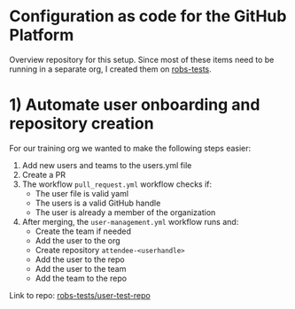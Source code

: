 # Configuration as code for the GitHub Platform

Overview repository for this setup. Since most of these items need to be running in a separate org, I created them on [robs-tests](https://github.com/robs-tests/).

# 1) Automate user onboarding and repository creation
For our training org we wanted to make the following steps easier:
1. Add new users and teams to the users.yml file
1. Create a PR
1. The workflow `pull_request.yml` workflow checks if: 
   - The user file is valid yaml
   - The users is a valid GitHub handle
   - The user is already a member of the organization
1. After merging, the `user-management.yml` workflow runs and:
   - Create the team if needed
   - Add the user to the org
   - Create repository `attendee-<userhandle>`
   - Add the user to the repo
   - Add the user to the team
   - Add the team to the repo

Link to repo: [robs-tests/user-test-repo](https://github.com/robs-tests/user-test-repo)
